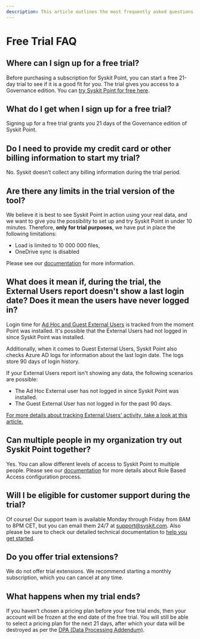 ```yaml
---
description: This article outlines the most frequently asked questions about the Syskit Point free trial.
---
```


# Free Trial FAQ

## Where can I sign up for a free trial?

Before purchasing a subscription for Syskit Point, you can start a free 21-day trial to see if it is a good fit for you. The trial gives you access to a Governance edition. You can [try Syskit Point for free here](https://subscriptions.syskit.com/).

## What do I get when I sign up for a free trial?

Signing up for a free trial grants you 21 days of the Governance edition of Syskit Point.

## Do I need to provide my credit card or other billing information to start my trial?

No. Syskit doesn’t collect any billing information during the trial period.

## Are there any limits in the trial version of the tool?

We believe it is best to see Syskit Point in action using your real data, and we want to give you the possibility to set up and try Syskit Point in under 10 minutes.
Therefore, **only for trial purposes**, we have put in place the following limitations:
 * Load is limited to 10 000 000 files, ​
 * OneDrive sync is disabled​

Please see our [documentation](../setup/set-up-point-cloud/free-trial-limits.md) for more information.

## What does it mean if, during the trial, the External Users report doesn't show a last login date? Does it mean the users have never logged in? 

Login time for [Ad Hoc and Guest External Users](../access-management/track-external-users-and-their-activities.md#microsoft-365-external-users) is tracked from the moment Point was installed. It's possible that the External Users had not logged in since Syskit Point was installed. 

Additionally, when it comes to Guest External Users, Syskit Point also checks Azure AD logs for information about the last login date. The logs store 90 days of login history. 

If your External Users report isn't showing any data, the following scenarios are possible:

 * The Ad Hoc External user has not logged in since Syskit Point was installed. 
 * The Guest External User has not logged in for the past 90 days.
 
[For more details about tracking External Users' activity, take a look at this article.](../access-management/track-external-users-and-their-activities.md)

## Can multiple people in my organization try out Syskit Point together? 

Yes. You can allow different levels of access to Syskit Point to multiple people. Please see our [documentation](../setup/configuration/configure/essential/enable-role-based-access.md) for more details about Role Based Access configuration process.

## Will I be eligible for customer support during the trial?

Of course! Our support team is available Monday through Friday from 8AM to 8PM CET, but you can email them 24/7 at support@syskit.com. Also please be sure to check our detailed technical documentation to [help you get started](../get-to-know-syskit-point/point-starter-kit.md).

## Do you offer trial extensions? 

We do not offer trial extensions. We recommend starting a monthly subscription, which you can cancel at any time.

## What happens when my trial ends? 

If you haven’t chosen a pricing plan before your free trial ends, then your account will be frozen at the end date of the free trial. You will still be able to select a pricing plan for the next 21 days, after which your data will be destroyed as per the [DPA (Data Processing Addendum)](https://www.syskit.com/data-processing-addendum/).


